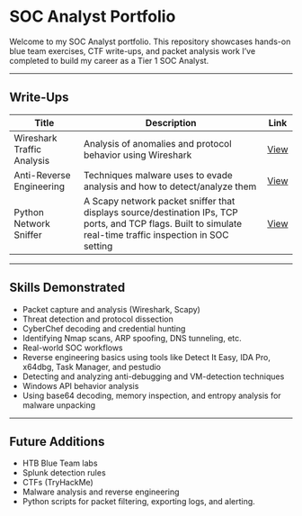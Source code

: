#  SOC Analyst Portfolio

Welcome to my SOC Analyst portfolio. This repository showcases hands-on blue team exercises, CTF write-ups, and packet analysis work I’ve completed to build my career as a Tier 1 SOC Analyst.

---

##  Write-Ups

| Title | Description | Link |
|-------|-------------|------|
|  Wireshark Traffic Analysis | Analysis of anomalies and protocol behavior using Wireshark | [View](writeups/wireshark-analysis.md) |
|  Anti-Reverse Engineering  | Techniques malware uses to evade analysis and how to detect/analyze them   |[View](writeups/anti-reverse-engineering.md) |
|  Python Network Sniffer   | A Scapy network packet sniffer that displays source/destination IPs, TCP ports, and TCP flags. Built to simulate real-time traffic inspection in SOC setting | [View](network-sniffer/simple_sniffer.py)  |


---

##  Skills Demonstrated

- Packet capture and analysis (Wireshark, Scapy)
- Threat detection and protocol dissection
- CyberChef decoding and credential hunting
- Identifying Nmap scans, ARP spoofing, DNS tunneling, etc.
- Real-world SOC workflows
- Reverse engineering basics using tools like Detect It Easy, IDA Pro, x64dbg, Task Manager, and pestudio
- Detecting and analyzing anti-debugging and VM-detection techniques
- Windows API behavior analysis
- Using base64 decoding, memory inspection, and entropy analysis for malware unpacking


---

##  Future Additions

- HTB Blue Team labs
- Splunk detection rules
- CTFs (TryHackMe)
- Malware analysis and reverse engineering
- Python scripts for packet filtering, exporting logs, and alerting.
